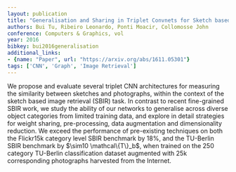 ```yaml
---
layout: publication
title: "Generalisation and Sharing in Triplet Convnets for Sketch based Visual Search"
authors: Bui Tu, Ribeiro Leonardo, Ponti Moacir, Collomosse John
conference: Computers & Graphics, vol
year: 2016
bibkey: bui2016generalisation
additional_links:
- {name: "Paper", url: "https://arxiv.org/abs/1611.05301"}
tags: ['CNN', 'Graph', 'Image Retrieval']
---
```

We propose and evaluate several triplet CNN architectures for measuring the similarity between sketches and photographs, within the context of the sketch based image retrieval (SBIR) task. In contrast to recent fine-grained SBIR work, we study the ability of our networks to generalise across diverse object categories from limited training data, and explore in detail strategies for weight sharing, pre-processing, data augmentation and dimensionality reduction. We exceed the performance of pre-existing techniques on both the Flickr15k category level SBIR benchmark by $18\%$, and the TU-Berlin SBIR benchmark by $\sim10 \mathcal\{T\}_b$, when trained on the 250 category TU-Berlin classification dataset augmented with 25k corresponding photographs harvested from the Internet.